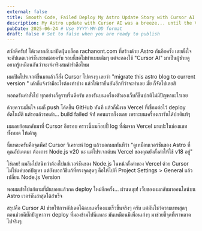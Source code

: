```yaml
---
external: false
title: Smooth Code, Failed Deploy My Astro Update Story with Cursor AI
description: My Astro update with Cursor AI was a breeze... until the Vercel deploy failed. Discover the one simple setting I missed and how an AI pair-programmer saved the day.
pubDate: 2025-06-24 # Use YYYY-MM-DD format
draft: false # Set to false when you are ready to publish
---
```


สวัสดีครับ! ได้เวลากลับมาปัดฝุ่นบล็อก rachanont.com ที่สร้างด้วย Astro กันอีกครั้ง เลยตั้งใจจะอัปเดตเวอร์ชันซะหน่อยครับ รอบนี้ขอไม่ทำแบบเดิมๆ แต่จะลองใช้ "Cursor AI" มาเป็นผู้ช่วยดู อยากรู้เหมือนกันว่าจะเจ๋งจริงสมคำร่ำลือไหม

ผมเปิดโปรเจกต์ขึ้นมาแล้วก็สั่ง Cursor ไปตรงๆ เลยว่า "migrate this astro blog to current version " เค้าก็แจ้งว่ามีอะไรต้องทำบ้าง แล้วให้เรายืนยันอีกทีว่าจะทำเลย มั้ย ก็จัดไปเลยสิ

พอกดรันคำสั่งไป ทุกอย่างก็ดูราบรื่นดีครับ ลองรันบนเครื่องตัวเองเว็บก็ขึ้นปกติไม่มีปัญหาอะไรเลย 

ด้วยความมั่นใจ ผมก็ push โค้ดขึ้น GitHub ทันที แล้วก็นั่งรอ Vercel ที่เชื่อมต่อไว้ deploy อัตโนมัติ แต่รอแล้วรอเล่า... build failed จ้า! ตอนแรกก็งงเลย เพราะบนเครื่องเรารันได้ปกติแท้ๆ

ผมเลยย้อนกลับมาที่ Cursor อีกรอบ คราวนี้ผมก๊อบปี้ log ที่ล่มจาก Vercel มาแปะในช่องแชททั้งหมด ให้เค้าดู

นี่แหละครับคือจุดพีค! Cursor วิเคราะห์ log แล้วบอกผมทันทีว่า "ดูเหมือนเวอร์ชันของ Astro ที่คุณอัปเดตมา ต้องการ Node.js v20 นะ แต่โปรเจกต์บน Vercel ของคุณยังตั้งค่าให้ใช้ v18 อยู่"

ใช่เลย! ผมลืมไปสนิทว่าต้องไปแก้เวอร์ชันของ Node.js ในหน้าตั้งค่าของ Vercel ด้วย Cursor ไม่ใช่แค่บอกปัญหา แต่ยังบอกวิธีแก้ที่ตรงจุดสุดๆ คือให้ไปที่ Project Settings > General แล้วเปลี่ยน Node.js Version

พอผมเข้าไปแก้ตามที่มันบอกแล้วกด deploy ใหม่อีกครั้ง... ผ่านฉลุย! เว็บของผมกลับมาออนไลน์บน Astro เวอร์ชันล่าสุดได้สำเร็จ

สรุปคือ Cursor AI ช่วยให้การอัปเดตโค้ดบนเครื่องผมเร็วขึ้นจริงๆ ครับ แต่มันโชว์ความเทพสุดๆ ตอนช่วยดีบั๊กปัญหาการ deploy ที่มองข้ามไปนี่แหละ มันเหมือนมีเพื่อนเก่งๆ มาช่วยชี้จุดที่เราพลาดไปจริงๆ